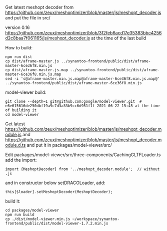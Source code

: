 Get latest meshopt decoder from
https://github.com/zeux/meshoptimizer/blob/master/js/meshopt_decoder.js and put
the file in src/

version 0.16
https://github.com/zeux/meshoptimizer/blob/3f2feb6acd17e35383bbc4256d2c8baa7f061165/js/meshopt_decoder.js
at the time of the last build

How to build:

    npm run dist
    cp dist/aframe-master.js ../synantoo-frontend/public/dist/aframe-master-6ce36f8.min.js
    cp dist/aframe-master.js.map ../synantoo-frontend/public/dist/aframe-master-6ce36f8.min.js.map
    sed -i 's@aframe-master.min.js.map@aframe-master-6ce36f8.min.js.map@' ../synantoo-frontend/public/dist/aframe-master-6ce36f8.min.js


model-viewer build:

    git clone --depth=1 git@github.com:google/model-viewer.git  # e6e615616de250dbf19a9c7d3a33b9cc6d951f1f 2021-06-22 15:45 at the time of building it
    cd model-viewer

Get latest https://github.com/zeux/meshoptimizer/blob/master/js/meshopt_decoder.module.js
and https://github.com/zeux/meshoptimizer/blob/master/js/meshopt_decoder.module.d.ts
and put it in packages/model-viewer/src/

Edit packages/model-viewer/src/three-components/CachingGLTFLoader.ts add the
import:

    import {MeshoptDecoder} from '../meshopt_decoder.module';  // without .js

and in constructor below setDRACOLoader, add:

    this[$loader].setMeshoptDecoder(MeshoptDecoder);

build it:

    cd packages/model-viewer
    npm run build
    cp ./dist/model-viewer.min.js ~/workspace/synantoo-frontend/public/dist/model-viewer-1.7.2.min.js
